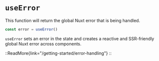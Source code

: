 # `useError`

This function will return the global Nuxt error that is being handled.

```ts
const error = useError()
```

`useError` sets an error in the state and creates a reactive and SSR-friendly global Nuxt error across components.

::ReadMore{link="/getting-started/error-handling"}
::
